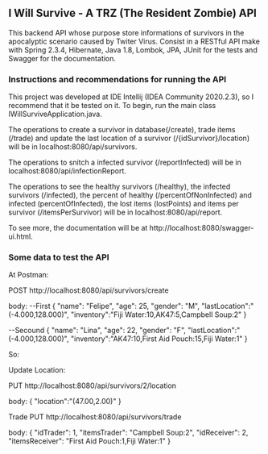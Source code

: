 ## I Will Survive - A TRZ (The Resident Zombie) API

This backend API whose purpose store informations of survivors in the apocalyptic scenario caused by Twiter Virus. Consist in a RESTful API make with Spring 2.3.4, Hibernate, Java 1.8, Lombok, JPA, JUnit for the tests and Swagger for the documentation.

### Instructions and recommendations for running the API

This project was developed at IDE Intellij (IDEA Community 2020.2.3), so I recommend that it be tested on it. To begin, run the main class IWillSurviveApplication.java.

The operations to create a survivor in database(/create), trade items (/trade) and update the last location of a survivor (/{idSurvivor}/location) will be in localhost:8080/api/survivors.

The operations to snitch a infected survivor (/reportInfected) will be in localhost:8080/api/infectionReport.

The operations to see the healthy survivors (/healthy), the infected survivors (/infected), the percent of healthy (/percentOfNonInfected) and infected (percentOfInfected), the lost items (lostPoints) and items per survivor (/itemsPerSurvivor) will be in localhost:8080/api/report.

To see more, the documentation will be at http://localhost:8080/swagger-ui.html.

### Some data to test the API
At Postman:

POST http://localhost:8080/api/survivors/create

body: 
--First
{
    "name": "Felipe",
    "age": 25,
    "gender": "M",
    "lastLocation":"(-4.000,128.000)",
    "inventory":"Fiji Water:10,AK47:5,Campbell Soup:2"
}

--Secound
{
    "name": "Lina",
    "age": 22,
    "gender": "F",
    "lastLocation":"(-4.000,128.000)",
    "inventory":"AK47:10,First Aid Pouch:15,Fiji Water:1"
}

So:

Update Location:

PUT http://localhost:8080/api/survivors/2/location

body:
{
    "location":"(47.00,2.00)"
}

Trade
PUT http://localhost:8080/api/survivors/trade

body:
{
    "idTrader": 1,
    "itemsTrader": "Campbell Soup:2",
    "idReceiver": 2,
    "itemsReceiver": "First Aid Pouch:1,Fiji Water:1"
}
